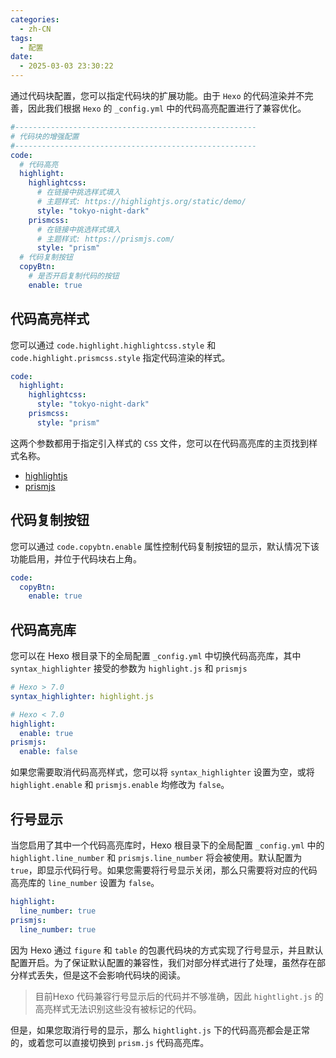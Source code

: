 ```yaml
---
categories:
  - zh-CN
tags:
  - 配置
date:
  - 2025-03-03 23:30:22
---
```


通过代码块配置，您可以指定代码块的扩展功能。由于 `Hexo` 的代码渲染并不完善，因此我们根据 `Hexo` 的 `_config.yml` 中的代码高亮配置进行了兼容优化。

``` yml _config.node-tree.yml
#------------------------------------------------------
# 代码块的增强配置
#------------------------------------------------------
code:
  # 代码高亮
  highlight:
    highlightcss:
      # 在链接中挑选样式填入
      # 主题样式: https://highlightjs.org/static/demo/
      style: "tokyo-night-dark"
    prismcss:
      # 在链接中挑选样式填入
      # 主题样式: https://prismjs.com/
      style: "prism"
  # 代码复制按钮
  copyBtn:
    # 是否开启复制代码的按钮
    enable: true
```

## 代码高亮样式
您可以通过 `code.highlight.highlightcss.style` 和 `code.highlight.prismcss.style` 指定代码渲染的样式。

``` yml _config.node-tree.yml
code:
  highlight:
    highlightcss:
      style: "tokyo-night-dark"
    prismcss:
      style: "prism"
```

这两个参数都用于指定引入样式的 `CSS` 文件，您可以在代码高亮库的主页找到样式名称。

- [highlightjs](https://highlightjs.org/static/demo/)
- [prismjs](https://github.com/PrismJS/prism-themes?#available-themes)

## 代码复制按钮
您可以通过 `code.copybtn.enable` 属性控制代码复制按钮的显示，默认情况下该功能启用，并位于代码块右上角。

``` yml _config.node-tree.yml
code:
  copyBtn:
    enable: true
```

## 代码高亮库
您可以在 Hexo 根目录下的全局配置 `_config.yml` 中切换代码高亮库，其中 `syntax_highlighter` 接受的参数为 `highlight.js` 和 `prismjs`

``` yml _config.yml
# Hexo > 7.0
syntax_highlighter: highlight.js

# Hexo < 7.0
highlight:
  enable: true
prismjs:
  enable: false
```

如果您需要取消代码高亮样式，您可以将 `syntax_highlighter` 设置为空，或将 `highlight.enable` 和 `prismjs.enable` 均修改为 `false`。

## 行号显示
当您启用了其中一个代码高亮库时，Hexo 根目录下的全局配置 `_config.yml` 中的 `highlight.line_number` 和 `prismjs.line_number` 将会被使用。默认配置为 `true`，即显示代码行号。如果您需要将行号显示关闭，那么只需要将对应的代码高亮库的 `line_number` 设置为 `false`。

``` yml _config.yml
highlight:
  line_number: true
prismjs:
  line_number: true
```

因为 Hexo 通过 `figure` 和 `table` 的包裹代码块的方式实现了行号显示，并且默认配置开启。为了保证默认配置的兼容性，我们对部分样式进行了处理，虽然存在部分样式丢失，但是这不会影响代码块的阅读。

>目前Hexo 代码兼容行号显示后的代码并不够准确，因此 `hightlight.js` 的高亮样式无法识别这些没有被标记的代码。

但是，如果您取消行号的显示，那么 `hightlight.js` 下的代码高亮都会是正常的，或着您可以直接切换到 `prism.js` 代码高亮库。